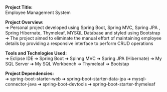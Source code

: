 
**Project Title:**<br/>
Employee Management System

**Project Overview:**<br/>
➔ Personal project developed using Spring Boot, Spring MVC, Spring JPA , Spring Hibernate, Thymeleaf, MYSQL Database and styled using Bootstrap
➔ The project aimed to eliminate the manual effort of maintaining employee details by providing a responsive interface to perform CRUD operations

**Tools and Technlogies Used:**<br/>
➔ Eclipse IDE
➔ Spring Boot
➔ Spinng MVC
➔ Spring JPA (Hibernate)
➔ My SQL Server
➔ My SQL Workbench
➔ Thymeleaf
➔ Bootstap

**Project Dependencies:**<br/>
➔ spring-boot-starter-web
➔ spring-boot-starter-data-jpa
➔ mysql-connector-java
➔ spring-boot-devtools
➔ spring-boot-starter-thymeleaf

